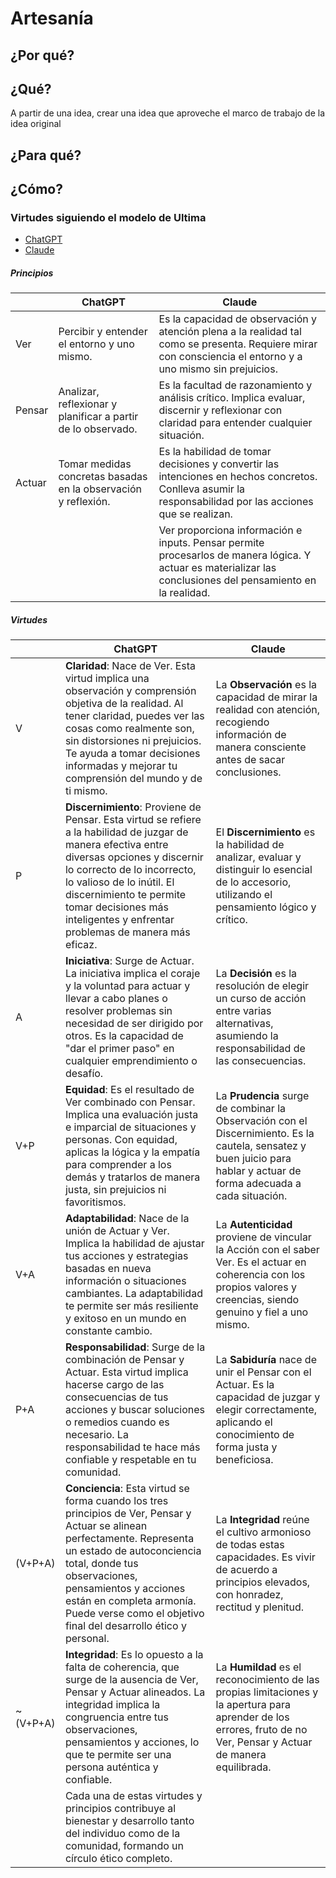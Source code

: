 # Artesanía

## ¿Por qué?

## ¿Qué?

A partir de una idea, crear una idea que aproveche el marco de trabajo de la idea original

## ¿Para qué?

## ¿Cómo?

### Virtudes siguiendo el modelo de Ultima

- [ChatGPT](https://chat.openai.com/share/4dcbafd3-14bd-4949-b1d6-dc640061a265)
- [Claude](https://claude.ai/chat/7d97c710-c2cf-4a2a-b37a-420813ab276d)

##### Principios

||ChatGPT|Claude|
|-|-|-|
Ver|Percibir y entender el entorno y uno mismo.|Es la capacidad de observación y atención plena a la realidad tal como se presenta. Requiere mirar con consciencia el entorno y a uno mismo sin prejuicios.
Pensar|Analizar, reflexionar y planificar a partir de lo observado.|Es la facultad de razonamiento y análisis crítico. Implica evaluar, discernir y reflexionar con claridad para entender cualquier situación.
Actuar|Tomar medidas concretas basadas en la observación y reflexión.|Es la habilidad de tomar decisiones y convertir las intenciones en hechos concretos. Conlleva asumir la responsabilidad por las acciones que se realizan.
|||Ver proporciona información e inputs. Pensar permite procesarlos de manera lógica. Y actuar es materializar las conclusiones del pensamiento en la realidad.

##### Virtudes

||ChatGPT|Claude|
|-|-|-|
V|**Claridad**: Nace de Ver. Esta virtud implica una observación y comprensión objetiva de la realidad. Al tener claridad, puedes ver las cosas como realmente son, sin distorsiones ni prejuicios. Te ayuda a tomar decisiones informadas y mejorar tu comprensión del mundo y de ti mismo.|La **Observación** es la capacidad de mirar la realidad con atención, recogiendo información de manera consciente antes de sacar conclusiones.
P|**Discernimiento**: Proviene de Pensar. Esta virtud se refiere a la habilidad de juzgar de manera efectiva entre diversas opciones y discernir lo correcto de lo incorrecto, lo valioso de lo inútil. El discernimiento te permite tomar decisiones más inteligentes y enfrentar problemas de manera más eficaz.|El **Discernimiento** es la habilidad de analizar, evaluar y distinguir lo esencial de lo accesorio, utilizando el pensamiento lógico y crítico.
A|**Iniciativa**: Surge de Actuar. La iniciativa implica el coraje y la voluntad para actuar y llevar a cabo planes o resolver problemas sin necesidad de ser dirigido por otros. Es la capacidad de "dar el primer paso" en cualquier emprendimiento o desafío.|La **Decisión** es la resolución de elegir un curso de acción entre varias alternativas, asumiendo la responsabilidad de las consecuencias.
V+P|**Equidad**: Es el resultado de Ver combinado con Pensar. Implica una evaluación justa e imparcial de situaciones y personas. Con equidad, aplicas la lógica y la empatía para comprender a los demás y tratarlos de manera justa, sin prejuicios ni favoritismos.|La **Prudencia** surge de combinar la Observación con el Discernimiento. Es la cautela, sensatez y buen juicio para hablar y actuar de forma adecuada a cada situación.
V+A|**Adaptabilidad**: Nace de la unión de Actuar y Ver. Implica la habilidad de ajustar tus acciones y estrategias basadas en nueva información o situaciones cambiantes. La adaptabilidad te permite ser más resiliente y exitoso en un mundo en constante cambio.|La **Autenticidad** proviene de vincular la Acción con el saber Ver. Es el actuar en coherencia con los propios valores y creencias, siendo genuino y fiel a uno mismo.
P+A|**Responsabilidad**: Surge de la combinación de Pensar y Actuar. Esta virtud implica hacerse cargo de las consecuencias de tus acciones y buscar soluciones o remedios cuando es necesario. La responsabilidad te hace más confiable y respetable en tu comunidad.|La **Sabiduría** nace de unir el Pensar con el Actuar. Es la capacidad de juzgar y elegir correctamente, aplicando el conocimiento de forma justa y beneficiosa.
(V+P+A)|**Conciencia**: Esta virtud se forma cuando los tres principios de Ver, Pensar y Actuar se alinean perfectamente. Representa un estado de autoconciencia total, donde tus observaciones, pensamientos y acciones están en completa armonía. Puede verse como el objetivo final del desarrollo ético y personal.|La **Integridad** reúne el cultivo armonioso de todas estas capacidades. Es vivir de acuerdo a principios elevados, con honradez, rectitud y plenitud.
~(V+P+A)|**Integridad**: Es lo opuesto a la falta de coherencia, que surge de la ausencia de Ver, Pensar y Actuar alineados. La integridad implica la congruencia entre tus observaciones, pensamientos y acciones, lo que te permite ser una persona auténtica y confiable.|La **Humildad** es el reconocimiento de las propias limitaciones y la apertura para aprender de los errores, fruto de no Ver, Pensar y Actuar de manera equilibrada.
||Cada una de estas virtudes y principios contribuye al bienestar y desarrollo tanto del individuo como de la comunidad, formando un círculo ético completo.||
